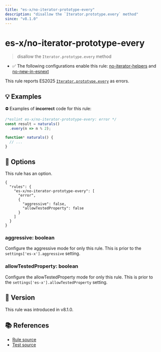 ```yaml
---
title: "es-x/no-iterator-prototype-every"
description: "disallow the `Iterator.prototype.every` method"
since: "v8.1.0"
---
```


# es-x/no-iterator-prototype-every
> disallow the `Iterator.prototype.every` method

- ✅ The following configurations enable this rule: [no-iterator-helpers] and [no-new-in-esnext]

This rule reports ES2025 [`Iterator.prototype.every`](https://github.com/tc39/proposal-iterator-helpers) as errors.

## 💡 Examples

⛔ Examples of **incorrect** code for this rule:

<eslint-playground type="bad">

```js
/*eslint es-x/no-iterator-prototype-every: error */
const result = naturals()
  .every(n => n % 2);

function* naturals() {
  // ...
}
```

</eslint-playground>

## 🔧 Options

This rule has an option.

```jsonc
{
  "rules": {
    "es-x/no-iterator-prototype-every": [
      "error",
      {
        "aggressive": false,
        "allowTestedProperty": false
      }
    ]
  }
}
```

### aggressive: boolean

Configure the aggressive mode for only this rule.
This is prior to the `settings['es-x'].aggressive` setting.

### allowTestedProperty: boolean

Configure the allowTestedProperty mode for only this rule.
This is prior to the `settings['es-x'].allowTestedProperty` setting.

## 🚀 Version

This rule was introduced in v8.1.0.

## 📚 References

- [Rule source](https://github.com/eslint-community/eslint-plugin-es-x/blob/master/lib/rules/no-iterator-prototype-every.js)
- [Test source](https://github.com/eslint-community/eslint-plugin-es-x/blob/master/tests/lib/rules/no-iterator-prototype-every.js)

[no-iterator-helpers]: ../configs/index.md#no-iterator-helpers
[no-new-in-esnext]: ../configs/index.md#no-new-in-esnext
